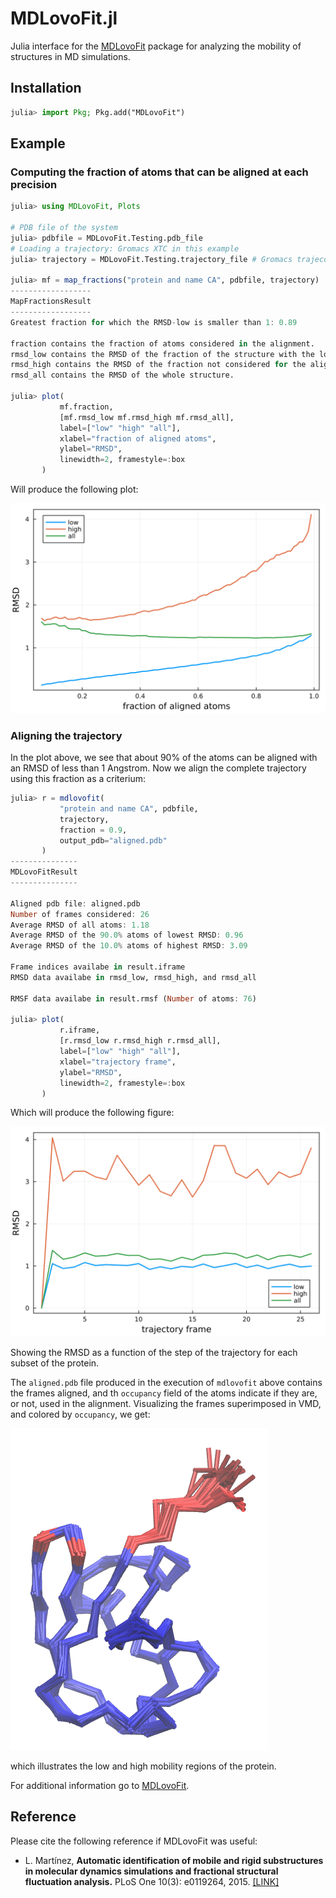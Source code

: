 # MDLovoFit.jl

Julia interface for the [MDLovoFit](http://m3g.iqm.unicamp.br) package for analyzing the mobility of 
structures in MD simulations.  

## Installation

```julia
julia> import Pkg; Pkg.add("MDLovoFit")
```

## Example

### Computing the fraction of atoms that can be aligned at each precision

```julia
julia> using MDLovoFit, Plots

# PDB file of the system
julia> pdbfile = MDLovoFit.Testing.pdb_file 
# Loading a trajectory: Gromacs XTC in this example
julia> trajectory = MDLovoFit.Testing.trajectory_file # Gromacs trajecotry

julia> mf = map_fractions("protein and name CA", pdbfile, trajectory)
------------------
MapFractionsResult
------------------
Greatest fraction for which the RMSD-low is smaller than 1: 0.89

fraction contains the fraction of atoms considered in the alignment.
rmsd_low contains the RMSD of the fraction of the structure with the lowest RMSD.
rmsd_high contains the RMSD of the fraction not considered for the alignment.
rmsd_all contains the RMSD of the whole structure.

julia> plot(
           mf.fraction,
           [mf.rmsd_low mf.rmsd_high mf.rmsd_all],
           label=["low" "high" "all"],
           xlabel="fraction of aligned atoms",
           ylabel="RMSD",
           linewidth=2, framestyle=:box
       )
```

Will produce the following plot:

![mapfrac.svg](./test/mapfrac.svg)

### Aligning the trajectory

In the plot above, we see that about 90% of the atoms can be 
aligned with an RMSD of less than 1 Angstrom. Now we align the 
complete trajectory using this fraction as a criterium:

```julia
julia> r = mdlovofit(
           "protein and name CA", pdbfile, 
           trajectory, 
           fraction = 0.9, 
           output_pdb="aligned.pdb"
       )
---------------
MDLovoFitResult
---------------

Aligned pdb file: aligned.pdb
Number of frames considered: 26
Average RMSD of all atoms: 1.18
Average RMSD of the 90.0% atoms of lowest RMSD: 0.96
Average RMSD of the 10.0% atoms of highest RMSD: 3.09

Frame indices availabe in result.iframe
RMSD data availabe in rmsd_low, rmsd_high, and rmsd_all

RMSF data availabe in result.rmsf (Number of atoms: 76)

julia> plot(
           r.iframe,
           [r.rmsd_low r.rmsd_high r.rmsd_all],
           label=["low" "high" "all"],
           xlabel="trajectory frame",
           ylabel="RMSD",
           linewidth=2, framestyle=:box
       )
```

Which will produce the following figure:

![rmsds.svg](./test/rmsds.svg)

Showing the RMSD as a function of the step of the trajectory for each subset of the protein.

The `aligned.pdb` file produced in the execution of `mdlovofit` above contains the frames aligned, and th `occupancy` field of the
atoms indicate if they are, or not, used in the alignment. Visualizing the frames superimposed in VMD, and colored by `occupancy`, we get:

![screenshot.png](./test/screenshot.png)

which illustrates the low and high mobility regions of the protein.

For additional information go to [MDLovoFit](http://m3g.iqm.unicamp.br/mdlovofit). 

## Reference

Please cite the following reference if MDLovoFit was useful:

- L. Martínez, **Automatic identification of mobile and rigid substructures in molecular dynamics simulations and fractional structural fluctuation analysis.** PLoS One 10(3): e0119264, 2015. [[LINK]](http://journals.plos.org/plosone/article?id=10.1371/journal.pone.0119264)




